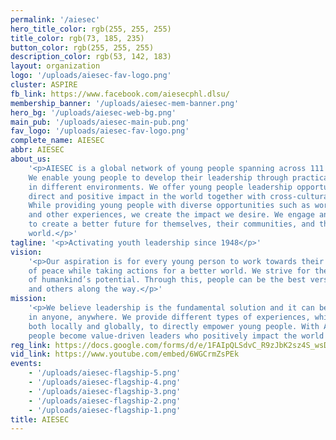 ```yaml
---
permalink: '/aiesec'
hero_title_color: rgb(255, 255, 255)
title_color: rgb(73, 185, 235)
button_color: rgb(255, 255, 255)
description_color: rgb(53, 142, 183)
layout: organization
logo: '/uploads/aiesec-fav-logo.png'
cluster: ASPIRE
fb_link: https://www.facebook.com/aiesecphl.dlsu/
membership_banner: '/uploads/aiesec-mem-banner.png'
hero_bg: '/uploads/aiesec-web-bg.png'
main_pub: '/uploads/aiesec-main-pub.png'
fav_logo: '/uploads/aiesec-fav-logo.png'
complete_name: AIESEC
abbr: AIESEC
about_us:
    '<p>AIESEC is a global network of young people spanning across 111 countries.
    We enable young people to develop their leadership through practical experiences
    in different environments. We offer young people leadership opportunities to create
    direct and positive impact in the world together with cross-cultural opportunities.
    While providing young people with diverse opportunities such as work, volunteering,
    and other experiences, we create the impact we desire. We engage and develop youth
    to create a better future for themselves, their communities, and therefore, the
    world.</p>'
tagline: '<p>Activating youth leadership since 1948</p>'
vision:
    '<p>Our aspiration is for every young person to work towards their understanding
    of peace while taking actions for a better world. We strive for the fulfillment
    of humankind’s potential. Through this, people can be the best version of themselves
    and others along the way.</p>'
mission:
    '<p>We believe leadership is the fundamental solution and it can be developed
    in anyone, anywhere. We provide different types of experiences, which engage people
    both locally and globally, to directly empower young people. With AIESEC, young
    people become value-driven leaders who positively impact the world around them.</p>'
reg_link: https://docs.google.com/forms/d/e/1FAIpQLSdvC_R9zJbK2sz4S_wsDQldOzanoRGSrwV-YVG6mpdeKWVcgw/viewform?usp=sf_link
vid_link: https://www.youtube.com/embed/6WGCrmZsPEk
events:
    - '/uploads/aiesec-flagship-5.png'
    - '/uploads/aiesec-flagship-4.png'
    - '/uploads/aiesec-flagship-3.png'
    - '/uploads/aiesec-flagship-2.png'
    - '/uploads/aiesec-flagship-1.png'
title: AIESEC
---
```

